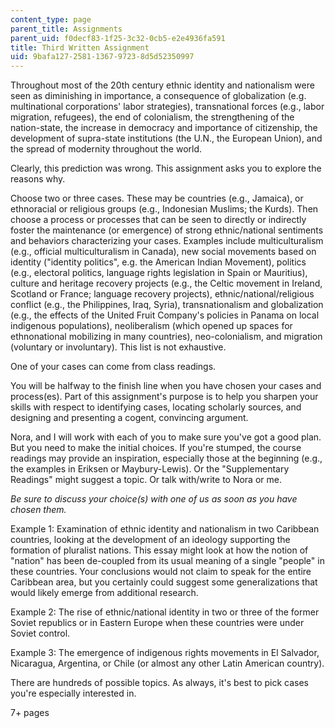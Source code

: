```yaml
---
content_type: page
parent_title: Assignments
parent_uid: f0decf83-1f25-3c32-0cb5-e2e4936fa591
title: Third Written Assignment
uid: 9bafa127-2581-1367-9723-8d5d52350997
---
```


Throughout most of the 20th century ethnic identity and nationalism were seen as diminishing in importance, a consequence of globalization (e.g. multinational corporations' labor strategies), transnational forces (e.g., labor migration, refugees), the end of colonialism, the strengthening of the nation-state, the increase in democracy and importance of citizenship, the development of supra-state institutions (the U.N., the European Union), and the spread of modernity throughout the world.

Clearly, this prediction was wrong. This assignment asks you to explore the reasons why.

Choose two or three cases. These may be countries (e.g., Jamaica), or ethnoracial or religious groups (e.g., Indonesian Muslims; the Kurds). Then choose a process or processes that can be seen to directly or indirectly foster the maintenance (or emergence) of strong ethnic/national sentiments and behaviors characterizing your cases. Examples include multiculturalism (e.g., official multiculturalism in Canada), new social movements based on identity ("identity politics", e.g. the American Indian Movement), politics (e.g., electoral politics, language rights legislation in Spain or Mauritius), culture and heritage recovery projects (e.g., the Celtic movement in Ireland, Scotland or France; language recovery projects), ethnic/national/religious conflict (e.g., the Philippines, Iraq, Syria), transnationalism and globalization (e.g., the effects of the United Fruit Company's policies in Panama on local indigenous populations), neoliberalism (which opened up spaces for ethnonational mobilizing in many countries), neo-colonialism, and migration (voluntary or involuntary). This list is not exhaustive.

One of your cases can come from class readings.

You will be halfway to the finish line when you have chosen your cases and process(es). Part of this assignment's purpose is to help you sharpen your skills with respect to identifying cases, locating scholarly sources, and designing and presenting a cogent, convincing argument.

Nora, and I will work with each of you to make sure you've got a good plan. But you need to make the initial choices. If you're stumped, the course readings may provide an inspiration, especially those at the beginning (e.g., the examples in Eriksen or Maybury-Lewis). Or the "Supplementary Readings" might suggest a topic. Or talk with/write to Nora or me.

_Be sure to discuss your choice(s) with one of us as soon as you have chosen them._

Example 1: Examination of ethnic identity and nationalism in two Caribbean countries, looking at the development of an ideology supporting the formation of pluralist nations. This essay might look at how the notion of "nation" has been de-coupled from its usual meaning of a single "people" in these countries. Your conclusions would not claim to speak for the entire Caribbean area, but you certainly could suggest some generalizations that would likely emerge from additional research.

Example 2: The rise of ethnic/national identity in two or three of the former Soviet republics or in Eastern Europe when these countries were under Soviet control.

Example 3: The emergence of indigenous rights movements in El Salvador, Nicaragua, Argentina, or Chile (or almost any other Latin American country).

There are hundreds of possible topics. As always, it's best to pick cases you're especially interested in.

7+ pages